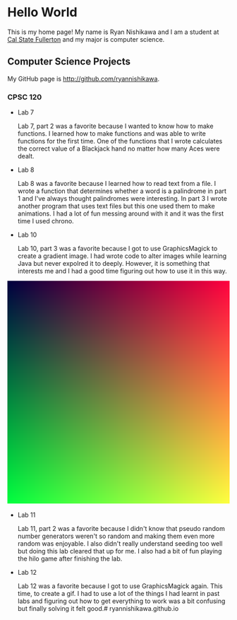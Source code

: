 # Hello World

This is my home page! My name is Ryan Nishikawa and I am a student at [Cal State Fullerton](http://www.fullerton.edu/) and my major is computer science.

## Computer Science Projects

My GitHub page is http://github.com/ryannishikawa.

### CPSC 120

* Lab 7

    Lab 7, part 2 was a favorite because I wanted to know how to make functions. I learned how to make functions and was able to write functions for the first time. One of the functions that I wrote calculates the correct value of a Blackjack hand no matter how many Aces were dealt.

* Lab 8

    Lab 8 was a favorite because I learned how to read text from a file. I wrote a function that determines whether a word is a palindrome in part 1 and I've always thought palindromes were interesting. In part 3 I wrote another program that uses text files but this one used them to make animations. I had a lot of fun messing around with it and it was the first time I used chrono.

* Lab 10

    Lab 10, part 3 was a favorite because I got to use GraphicsMagick to create a gradient image. I had wrote code to alter images while learning Java but never expolred it to deeply. However, it is something that interests me and I had a good time figuring out how to use it in this way. 

![The gradient image from Lab 10](images/gradient.png)

* Lab 11

    Lab 11, part 2 was a favorite because I didn't know that pseudo random number generators weren't so random and making them even more random was enjoyable. I also didn't really understand seeding too well but doing this lab cleared that up for me. I also had a bit of fun playing the hilo game after finishing the lab.

* Lab 12

    Lab 12 was a favorite because I got to use GraphicsMagick again. This time, to create a gif. I had to use a lot of the things I had learnt in past labs and figuring out how to get everything to work was a bit confusing but finally solving it felt good.# ryannishikawa.github.io
